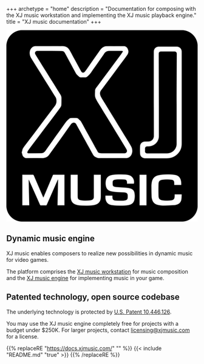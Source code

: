 +++
archetype = "home"
description = "Documentation for composing with the XJ music workstation and implementing the XJ music playback engine."
title = "XJ music documentation"
+++

![XJ music logo](xj-music-logo.png?width=400px)

## Dynamic music engine

XJ music enables composers to realize new possibilities in dynamic music for video games.

The platform comprises the [XJ music workstation](https://github.com/xjmusic/xjmusic/blob/main/workstation/README.md) for music composition and the [XJ music engine](https://github.com/xjmusic/xjmusic/blob/main/engine/README.md) for implementing music in your game.

## Patented technology, open source codebase

The underlying technology is protected by [U.S. Patent 10,446,126](https://patents.google.com/patent/US10446126B1/).

You may use the XJ music engine completely free for projects with a budget under $250K. For larger projects, contact licensing@xjmusic.com for a license.



{{% replaceRE "https://docs.xjmusic.com/" "" %}}
{{< include "README.md" "true" >}}
{{% /replaceRE %}}

